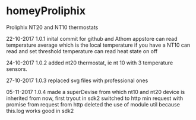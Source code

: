 ﻿# homeyProliphix

 Proliphix NT20 and NT10 thermostats

 22-10-2017   1.0.1 inital commit for github and Athom appstore
                    can  read temperature average which is the local temperature if you have a NT10
                    can read and set threshold temperature 
			        can read heat state on off
			  
24-10-2017    1.0.2  added nt20 thermostat, ie nt 10 with 3 temperature sensors.

27-10-2017    1.0.3 replaced svg files with professional ones

05-11-2017   1.0.4 made a superDevise from which nt10 and nt20 device is inherited from now, first tryout in sdk2 
                   switched to http min request with promise from request from http 
			       deleted the use of module util because this.log works good in sdk2 

